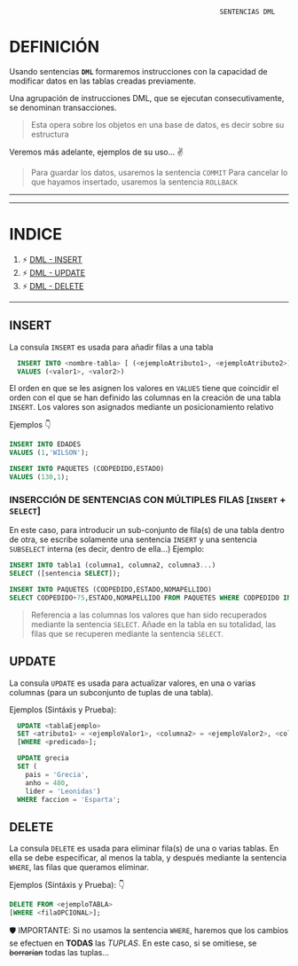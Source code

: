 
                                                         SENTENCIAS DML
                                        
# DEFINICIÓN
Usando sentencias **``DML``** formaremos instrucciones con la capacidad de modificar datos en las tablas creadas previamente.

Una agrupación de instrucciones DML, que se ejecutan consecutivamente, se denominan transacciones.

  > Esta opera sobre los objetos en una base de datos, es decir sobre su estructura

Veremos más adelante, ejemplos de su uso... ✌
  > Para guardar los datos, usaremos la sentencia ``COMMIT``
  > Para cancelar lo que hayamos insertado, usaremos la sentencia ``ROLLBACK``
***
***
# INDICE <a name="INDICE"></a>
1. ⚡ [DML - INSERT](#dml_insert)
2. ⚡ [DML - UPDATE](#dml_update)
3. ⚡ [DML - DELETE](#dml_delete)
***
## INSERT <a name="dml_insert"></a>

La consula ``INSERT`` es usada para añadir filas a una tabla


```sql
  INSERT INTO <nombre-tabla> [ (<ejemploAtributo1>, <ejemploAtributo2>] 
  VALUES (<valor1>, <valor2>)

```

El orden en que se les asignen los valores en ``VALUES`` tiene que coincidir el orden con el que se han definido las columnas en la creación de una tabla ``INSERT``. Los valores son asignados mediante un posicionamiento relativo 
 

Ejemplos 👇
```sql
INSERT INTO EDADES
VALUES (1,'WILSON');
```

```sql
INSERT INTO PAQUETES (CODPEDIDO,ESTADO)
VALUES (130,1);
```
### INSERCCIÓN DE SENTENCIAS CON MÚLTIPLES FILAS [``INSERT`` + ``SELECT``]
En este caso, para introducir un sub-conjunto de fila(s) de una tabla dentro de otra, se escribe solamente una sentencia ``INSERT`` y una sentencia ``SUBSELECT`` interna (es decir, dentro de ella...) Ejemplo:

```sql
INSERT INTO tabla1 (columna1, columna2, columna3...)
SELECT ([sentencia SELECT]);
```

```sql
INSERT INTO PAQUETES (CODPEDIDO,ESTADO,NOMAPELLIDO)
SELECT CODPEDIDO+75,ESTADO,NOMAPELLIDO FROM PAQUETES WHERE CODPEDIDO IN (0,1,2);
```
  > Referencia a las columnas los valores que han sido recuperados mediante la sentencia ``SELECT``.
  > Añade en la tabla en su totalidad, las filas que se recuperen mediante la sentencia ``SELECT``.


## UPDATE <a name="dml_update"></a>

La consula ``UPDATE`` es usada para actualizar valores, en una o varias columnas (para un subconjunto de tuplas de una tabla).

Ejemplos (Sintáxis y Prueba): 

```sql
  UPDATE <tablaEjemplo>
  SET <atributo1> = <ejemploValor1>, <columna2> = <ejemploValor2>, <columna3> = <ejemploValor3>...
  [WHERE <predicado>];
```

```sql
  UPDATE grecia
  SET ( 
    pais = 'Grecia',
    anho = 480, 
    lider = 'Leonidas')
  WHERE faccion = 'Esparta';
```

## DELETE <a name="dml_delete"></a>

La consula ``DELETE`` es usada para eliminar fila(s) de una o varias tablas. En ella se debe especificar, al menos la tabla, y después mediante la sentencia ``WHERE``, las filas que queramos eliminar.

Ejemplos (Sintáxis y Prueba): 👇 

```sql
DELETE FROM <ejemploTABLA> 
[WHERE <filaOPCIONAL>];
```
🛡 IMPORTANTE: Si no usamos la sentencia ``WHERE``, haremos que los cambios se efectuen en **TODAS** las *TUPLAS*. En este caso, si se omitiese, se ~~borrarían~~ todas las tuplas...
